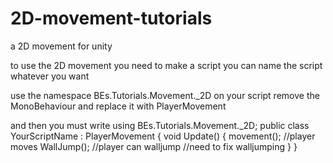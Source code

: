 # 2D-movement-tutorials
a 2D movement for unity


to use the 2D movement you need to make a script you can name the script whatever you want 

use the namespace BEs.Tutorials.Movement._2D on your script 
remove the MonoBehaviour and replace it with PlayerMovement

and then you must write
            using BEs.Tutorials.Movement._2D;
            public class YourScriptName : PlayerMovement
            {
                void Update()
                {
                    movement(); 
                    //player moves
                    WallJump(); 
                    //player can walljump 
                    //need to fix walljumping
                }
            }
